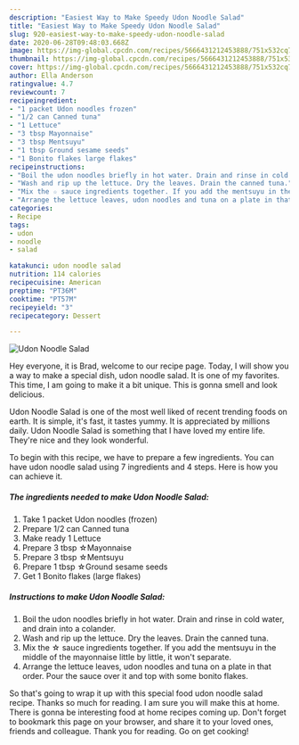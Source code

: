 ```yaml
---
description: "Easiest Way to Make Speedy Udon Noodle Salad"
title: "Easiest Way to Make Speedy Udon Noodle Salad"
slug: 920-easiest-way-to-make-speedy-udon-noodle-salad
date: 2020-06-28T09:48:03.668Z
image: https://img-global.cpcdn.com/recipes/5666431212453888/751x532cq70/udon-noodle-salad-recipe-main-photo.jpg
thumbnail: https://img-global.cpcdn.com/recipes/5666431212453888/751x532cq70/udon-noodle-salad-recipe-main-photo.jpg
cover: https://img-global.cpcdn.com/recipes/5666431212453888/751x532cq70/udon-noodle-salad-recipe-main-photo.jpg
author: Ella Anderson
ratingvalue: 4.7
reviewcount: 7
recipeingredient:
- "1 packet Udon noodles frozen"
- "1/2 can Canned tuna"
- "1 Lettuce"
- "3 tbsp Mayonnaise"
- "3 tbsp Mentsuyu"
- "1 tbsp Ground sesame seeds"
- "1 Bonito flakes large flakes"
recipeinstructions:
- "Boil the udon noodles briefly in hot water. Drain and rinse in cold water, and drain into a colander."
- "Wash and rip up the lettuce. Dry the leaves. Drain the canned tuna."
- "Mix the ☆ sauce ingredients together. If you add the mentsuyu in the middle of the mayonnaise little by little, it won&#39;t separate."
- "Arrange the lettuce leaves, udon noodles and tuna on a plate in that order. Pour the sauce over it and top with some bonito flakes."
categories:
- Recipe
tags:
- udon
- noodle
- salad

katakunci: udon noodle salad 
nutrition: 114 calories
recipecuisine: American
preptime: "PT36M"
cooktime: "PT57M"
recipeyield: "3"
recipecategory: Dessert

---
```



![Udon Noodle Salad](https://img-global.cpcdn.com/recipes/5666431212453888/751x532cq70/udon-noodle-salad-recipe-main-photo.jpg)

Hey everyone, it is Brad, welcome to our recipe page. Today, I will show you a way to make a special dish, udon noodle salad. It is one of my favorites. This time, I am going to make it a bit unique. This is gonna smell and look delicious.



Udon Noodle Salad is one of the most well liked of recent trending foods on earth. It is simple, it's fast, it tastes yummy. It is appreciated by millions daily. Udon Noodle Salad is something that I have loved my entire life. They're nice and they look wonderful.


To begin with this recipe, we have to prepare a few ingredients. You can have udon noodle salad using 7 ingredients and 4 steps. Here is how you can achieve it.

<!--inarticleads1-->

##### The ingredients needed to make Udon Noodle Salad:

1. Take 1 packet Udon noodles (frozen)
1. Prepare 1/2 can Canned tuna
1. Make ready 1 Lettuce
1. Prepare 3 tbsp ☆Mayonnaise
1. Prepare 3 tbsp ☆Mentsuyu
1. Prepare 1 tbsp ☆Ground sesame seeds
1. Get 1 Bonito flakes (large flakes)




<!--inarticleads2-->

##### Instructions to make Udon Noodle Salad:

1. Boil the udon noodles briefly in hot water. Drain and rinse in cold water, and drain into a colander.
1. Wash and rip up the lettuce. Dry the leaves. Drain the canned tuna.
1. Mix the ☆ sauce ingredients together. If you add the mentsuyu in the middle of the mayonnaise little by little, it won&#39;t separate.
1. Arrange the lettuce leaves, udon noodles and tuna on a plate in that order. Pour the sauce over it and top with some bonito flakes.




So that's going to wrap it up with this special food udon noodle salad recipe. Thanks so much for reading. I am sure you will make this at home. There is gonna be interesting food at home recipes coming up. Don't forget to bookmark this page on your browser, and share it to your loved ones, friends and colleague. Thank you for reading. Go on get cooking!
